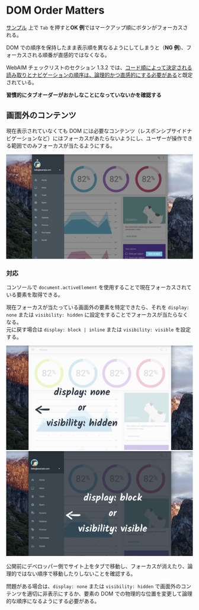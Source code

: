 # DOM Order Matters

[サンプル](./dom-order-matter.html) 上で `Tab` を押すと**OK 例**ではマークアップ順にボタンがフォーカスされる。

DOM での順序を保持したまま表示順を異なるようにしてしまうと（**NG 例**)、フォーカスされる順番が直感的ではなくなる。

WebAIM チェックリストのセクション 1.3.2 では、[コード順によって決定される読み取りとナビゲーションの順序は、論理的かつ直感的にする必要がある](https://webaim.org/standards/wcag/checklist#sc1.3.2)と既定されている。

**習慣的にタブオーダーがおかしなことになっていないかを確認する**

## 画面外のコンテンツ

現在表示されていなくても DOM には必要なコンテンツ（レスポンシブサイドナビゲーションなど）にはフォーカスがあたらないようにし、ユーザーが操作できる範囲でのみフォーカスが当たるようにする。

![](../img/slide-in-panel.png)

### 対応

コンソールで `document.activeElement` を使用することで現在フォーカスされている要素を取得できる。

現在フォーカスが当たっている画面外の要素を特定できたら、それを `display: none` または `visibility: hidden` に設定をすることでフォーカスが当たらなくなる。  
元に戻す場合は `display: block | inline` または `visibility: visible` を設定する。

![](../img/slide-in-panel2.png)
![](../img/slide-in-panel3.png)

公開前にデベロッパー側でサイト上をタブで移動し、フォーカスが消えたり、論理的ではない順序で移動したりしないことを確認する。

問題がある場合は、`display: none` または `visibility: hidden` で画面外のコンテンツを適切に非表示にするか、要素の DOM での物理的な位置を変更して論理的な順序になるようにする必要がある。
